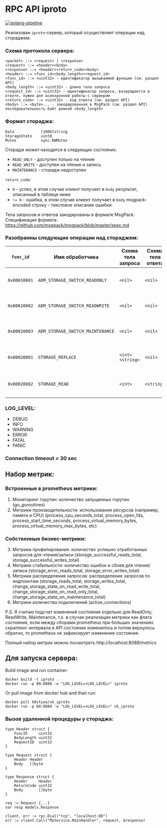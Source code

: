 # RPC API iproto
[![golang-pipeline](https://github.com/K0STYAa/iproto/actions/workflows/push.yml/badge.svg?branch=main)](https://github.com/K0STYAa/iproto/actions/workflows/push.yml)

Реализован `iproto`-сервер, который осуществляет операции над стораджем.

### Схема протокола сервера:
```
<packet> ::= <request> | <response>
<request> ::= <header><body>
<response> ::= <header><return_code><body>
<header> ::= <func_id><body_length><request_id>
<func_id> ::= <uint32> - идентификатор вызываемой функции (см. раздел API)
<body_length> ::= <uint32> - длина тела запроса
<request_id> ::= <uint32> - идентификатор запроса, возвращается в ответе, нужен для асинхронной работы с сервером
<return_code> ::= <uint32> - код ответа (см. раздел API)
<body> ::= <byte>... - закодированная в MsgPack (см. раздел API) последовательность байт длиной <body_length>
```

### Формат стораджа:
```
Data            [1000]string
StorageState    uint8
Mutex           sync.RWMutex
```
Сторадж может находится в следующих состояних:
- `READ_ONLY` - доступен только на чтение
- `READ_WRITE` - доступен на чтение и запись
- `MAINTENANCE` - сторадж недоступен

`return_code`:
- `0` - успех, в этом случае клиент получает в `body` результат, описанный в таблице ниже
- `!= 0` - ошибка, в этом случае клиент получает в `body` msgpack-encoded строку - текстовое описание ошибки.

Тела запросов и ответов закодированы в формате MsgPack. Спецификация формата:
https://github.com/msgpack/msgpack/blob/master/spec.md

### Разобранны следующие операции над стораджем:
`func_id`    | Имя обработчика                  | Схема тела запроса | Схема тела ответа | Описание
------------ | -------------------------------- | ------------------ | ----------------- | --------
`0x00010001` | `ADM_STORAGE_SWITCH_READONLY`    | `<nil>`            | `<nil>`           | переводит сторадж в состояние `READ_ONLY`
`0x00010002` | `ADM_STORAGE_SWITCH_READWRITE`   | `<nil>`            | `<nil>`           | переводит сторадж в состояние `READ_WRITE`
`0x00010003` | `ADM_STORAGE_SWITCH_MAINTENANCE` | `<nil>`            | `<nil>`           | переводит сторадж в состояние `MAINTENANCE`
`0x00020001` | `STORAGE_REPLACE`                | `<int><string>`    | `<nil>`           | записывает в сторадж строку по индексу
`0x00020002` | `STORAGE_READ`                   | `<int>`            | `<string>`        | возвращает строку из стораджа по индексу

### LOG_LEVEL:
- DEBUG
- INFO
- WARNING
- ERROR
- FATAL
- PANIC

### Connection timeout = 30 sec

## Набор метрик:
### Встроенные в prometheus метрики:
1. Мониторинг горутин: количество запущенных горутин (go_goroutines)
2. Метрики производительности: использование ресурсов (например, памяти и CPU) (process_cpu_seconds_total, process_open_fds, process_start_time_seconds, process_virtual_memory_bytes, process_virtual_memory_max_bytes, etc)
### Собственные бизнес-метрики:
3. Метрики профилирования: количество успешно отработанных запросов для чтения/записи (storage_successful_reads_total, storage_successful_writes_total)
4. Метрики стабильности: количество ошибок и сбоев для чтения/записи (storage_error_reads_total, storage_error_writes_total)
5. Метрики распределения запросов: распределение запросов по эндпоинтам (storage_reads_total, storage_writes_total, change_storage_state_on_read_write_total, change_storage_state_on_read_only_total, change_storage_state_on_maintenance_total)
6. Метрики количества подключений (active_connections)

P.S. Я считаю подсчет изменений состояния отдельно для ReadOnly, ReadWrite, Maintenance, т.к. в случае реализации метрики как флага состояния, если между сборами prometheus при больших значениях скраппинг интервала в API состояние изменилось и потом вернулось обратно, то prometheus не зафиксирует изменение состояния.

Полный набор метрик можно посмотреть http://localhost:8088/metrics

## Для запуска сервера:
Build image and run container:
```
docker build -t iproto .
docker run -p 80:8080 -e "LOG_LEVEL=<LOG_LEVEL>" iproto
```
Or pull image from docker hub and than run:
```
docker pull k0styaa/vk_iproto
docker run -p 80:8080 -e "LOG_LEVEL=<LOG_LEVEL>" vk_iproto
```

### Вызов удаленной процедуры у стораджа:
```
type Header struct {
    FuncID     uint32
    BodyLength uint32
    RequestID  uint32
}

type Request struct {
    Header Header
    Body   []byte
}

type Response struct {
    Header     Header
    ReturnCode uint32
    Body       []byte
}

req := Request {...}
var resp models.Response

client, err := rpc.Dial("tcp", "localhost:80")
err := client.Call("MyService.MainHandler", request, &response)
```

